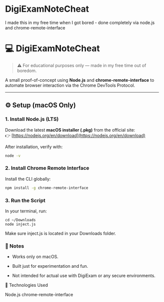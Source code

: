 # DigiExamNoteCheat
I made this in my free time when I got bored - done completely via node.js and chrome-remote-interface

# 💻 DigiExamNoteCheat

> ⚠️ For educational purposes only — made in my free time out of boredom.

A small proof-of-concept using **Node.js** and **chrome-remote-interface** to automate browser interaction via the Chrome DevTools Protocol.

---

## ⚙️ Setup (macOS Only)

### 1. Install Node.js (LTS)
Download the latest **macOS installer (.pkg)** from the official site:  
👉 [https://nodejs.org/en/download](https://nodejs.org/en/download)

After installation, verify with:
```bash
node -v
```
### 2. Install Chrome Remote Interface
Install the CLI globally:
```bash
npm install -g chrome-remote-interface
```

### 3. Run the Script
In your terminal, run:
```
cd ~/Downloads
node inject.js
```
Make sure inject.js is located in your Downloads folder.

### 📌 Notes
- Works only on macOS.

- Built just for experimentation and fun.

- Not intended for actual use with DigiExam or any secure environments.

🧠 Technologies Used

Node.js
chrome-remote-interface
